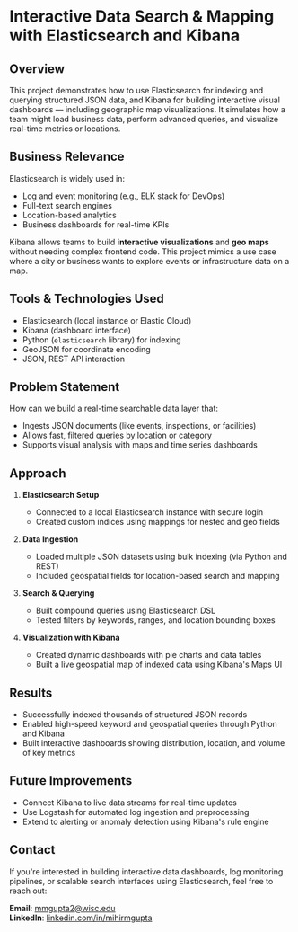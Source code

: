 # Interactive Data Search & Mapping with Elasticsearch and Kibana

## Overview

This project demonstrates how to use Elasticsearch for indexing and querying structured JSON data, and Kibana for building interactive visual dashboards — including geographic map visualizations. It simulates how a team might load business data, perform advanced queries, and visualize real-time metrics or locations.

## Business Relevance

Elasticsearch is widely used in:
- Log and event monitoring (e.g., ELK stack for DevOps)
- Full-text search engines
- Location-based analytics
- Business dashboards for real-time KPIs

Kibana allows teams to build **interactive visualizations** and **geo maps** without needing complex frontend code. This project mimics a use case where a city or business wants to explore events or infrastructure data on a map.

## Tools & Technologies Used

- Elasticsearch (local instance or Elastic Cloud)
- Kibana (dashboard interface)
- Python (`elasticsearch` library) for indexing
- GeoJSON for coordinate encoding
- JSON, REST API interaction

## Problem Statement

How can we build a real-time searchable data layer that:
- Ingests JSON documents (like events, inspections, or facilities)
- Allows fast, filtered queries by location or category
- Supports visual analysis with maps and time series dashboards

## Approach

1. **Elasticsearch Setup**
   - Connected to a local Elasticsearch instance with secure login
   - Created custom indices using mappings for nested and geo fields

2. **Data Ingestion**
   - Loaded multiple JSON datasets using bulk indexing (via Python and REST)
   - Included geospatial fields for location-based search and mapping

3. **Search & Querying**
   - Built compound queries using Elasticsearch DSL
   - Tested filters by keywords, ranges, and location bounding boxes

4. **Visualization with Kibana**
   - Created dynamic dashboards with pie charts and data tables
   - Built a live geospatial map of indexed data using Kibana's Maps UI

## Results

- Successfully indexed thousands of structured JSON records
- Enabled high-speed keyword and geospatial queries through Python and Kibana
- Built interactive dashboards showing distribution, location, and volume of key metrics

## Future Improvements

- Connect Kibana to live data streams for real-time updates
- Use Logstash for automated log ingestion and preprocessing
- Extend to alerting or anomaly detection using Kibana's rule engine

## Contact

If you're interested in building interactive data dashboards, log monitoring pipelines, or scalable search interfaces using Elasticsearch, feel free to reach out:

**Email**: [mmgupta2@wisc.edu](mailto:mmgupta2@wisc.edu)  
**LinkedIn**: [linkedin.com/in/mihirmgupta](https://www.linkedin.com/in/mihirmgupta/)

